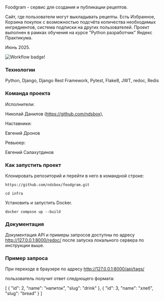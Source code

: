 Foodgram - сервис для создания и публикации рецептов.

Сайт, где пользователи могут выкладывать рецепты. Есть Избранное, Корзина покупок с возможностью подсчёта количества необходимых ингредиентов, система подписки на других пользователей. Проект выполнен в рамках обучения на курсе "Python разработчик" Яндекс Практикума.

Июнь 2025.

![Workflow badge!](https://github.com/ndsbox/foodgram/actions/workflows/main.yml/badge.svg)

### Технологии

Python, Django, Django Rest Framework, Pytest, Flake8, JWT, redoc, Redis

### Команда проекта

Исполнители:

Николай Данилов (https://github.com/ndsbox), 

Наставники:

Евгений Дронов

Ревьюер:

Евгений Салахутдинов

### Как запустить проект

Клонировать репозиторий и перейти в него в командной строке:

```
https://github.com/ndsbox/foodgram.git
```

```
cd infra
```

Установить и запустить Docker.

```
docker compose up --build
```

### Документация

Документация API и примеры запросов доступны по адресу http://127.0.0.1:8000/redoc/ после запуска локального сервера по инструкции выше.

### Пример запроса

При переходе в браузере по адресу http://127.0.0.1:8000/api/tags/

пользователь получит ответ следующего формата:

[
    {
        "id": 2,
        "name": "напиток",
        "slug": "drink"
    },
    {
        "id": 3,
        "name": "хлеб",
        "slug": "bread"
    }
]